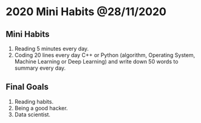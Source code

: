 # 2020 Mini Habits @28/11/2020

## Mini Habits

1. Reading 5 minutes every day.
2. Coding 20 lines every day C++ or Python (algorithm, Operating System, Machine Learning or Deep Learning) and write down 50 words to summary every day.

## Final Goals

1. Reading habits.
2. Being a good hacker.
3. Data scientist.
